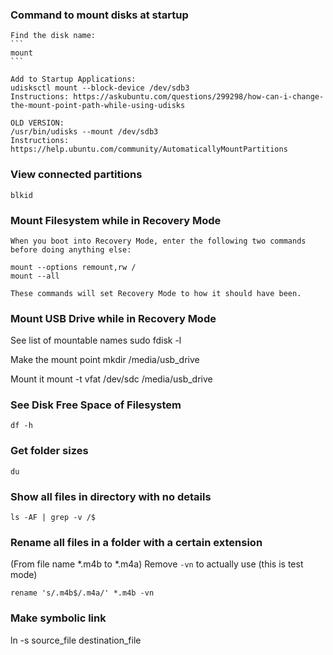 ### Command to mount disks at startup

    Find the disk name:
    ```
    mount
    ```

    Add to Startup Applications:
    udisksctl mount --block-device /dev/sdb3
    Instructions: https://askubuntu.com/questions/299298/how-can-i-change-the-mount-point-path-while-using-udisks

    OLD VERSION:
    /usr/bin/udisks --mount /dev/sdb3
    Instructions: https://help.ubuntu.com/community/AutomaticallyMountPartitions


### View connected partitions

    blkid


### Mount Filesystem while in Recovery Mode

    When you boot into Recovery Mode, enter the following two commands before doing anything else:

    mount --options remount,rw /
    mount --all

    These commands will set Recovery Mode to how it should have been.


### Mount USB Drive while in Recovery Mode

See list of mountable names
    sudo fdisk -l

Make the mount point
    mkdir /media/usb_drive

Mount it
    mount -t vfat /dev/sdc /media/usb_drive


### See Disk Free Space of Filesystem

    df -h

### Get folder sizes

    du

### Show all files in directory with no details

    ls -AF | grep -v /$

### Rename all files in a folder with a certain extension

(From file name *.m4b to *.m4a)
Remove ``-vn`` to actually use (this is test mode)
    
    rename 's/.m4b$/.m4a/' *.m4b -vn

### Make symbolic link

ln -s source_file destination_file

